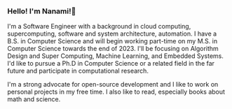 ### Hello! I'm Nanami!👋

I'm a Software Engineer with a background in cloud computing, supercomputing, software and system architecture, automation.
I have a B.S. in Computer Science and will begin working part-time on my M.S. in Computer Science towards the end of 2023. I'll be focusing on Algorithm Design and Super Computing, Machine Learning, and Embedded Systems. 
I'd like to pursue a Ph.D in Computer Science or a related field in the far future and participate in computational research.

I'm a strong advocate for open-source development and I like to work on personal projects in my free time. I also like to read, especially books about math and science.
